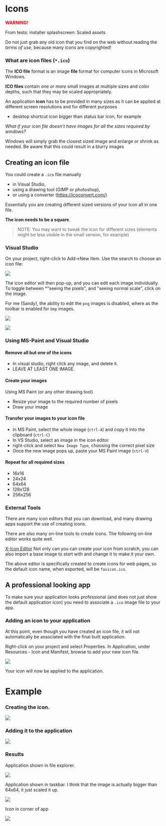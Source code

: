 # Icons

<span style="color:red">**WARNING!**</span>

From tests: installer splashscreen: Scaled assets





Do not just grab any old icon that you find on the web without reading the *terms of use*, because many icons are copyrighted!

### What are icon files (`*.ico`)

The **ICO file** format is an image **file** format for computer icons in Microsoft Windows.

 **ICO files** contain one *or more* small images at multiple sizes and color depths, such that they may be scaled appropriately. 

An application **icon** has to be provided in many sizes as it can be applied at different screen resolutions and for different purposes 

 * desktop shortcut icon bigger than status bar icon, for example

*What if your icon file doesn't have images for all the sizes required by windows?*

Windows will simply grab the closest sized image and enlarge or shrink as needed.  Be aware that this could result in a blurry images  



## Creating an icon file

You could create a `.ico` file manually 

* in Visual Studio, 
* using a drawing tool (GIMP or photoshop), 
* or using a converter (https://icoconvert.com/)

Essentially you are creating different sized versions of your icon all in one file.

**The icon needs to be a square**. 

> NOTE: You may want to tweak the icon for different sizes (elements might be less visible in the small version, for example)

### Visual Studio

On your project, right-click to Add->New Item. Use the search to choose an icon file:

![](./Images/add_icon.png)

The icon editor will then pop-up, and you can edit each image individually.  To toggle between *"seeing the pixels", and "seeing normal scale", click on the image.

For me (Sandy), the ability to edit the `png` images is disabled, where as the toolbar is enabled for `bmp` images.

![](./Images/vs_icon_editting_enabled.png)

![](./Images/vs_icon_editting_disabled.png)





### Using MS-Paint and Visual Studio

#### Remove all but one of the icons

* In visual studio, right click any image, and delete it.
* LEAVE AT LEAST ONE IMAGE.

#### Create your images

Using MS Paint (or any other drawing tool)

* Resize your image to the required number of pixels
* Draw your image

#### Transfer your images to your icon file

* In MS Paint, select the whole image (`ctrl-A`) and copy it into the clipboard (`ctrl-C`)
* In VS Studio, select an image in the icon editor
* right-click and select `New Image Type`, choosing the correct pixel size
* Once the new image pops up, paste your MS Paint image (`ctrl-V`)

#### Repeat for all required sizes

* 16x16
* 24x24
* 64x64
* 128x128
* 256x256

### External Tools

There are many icon editors that you can download, and many drawing apps support the use of creating icons.

There are also many on-line tools to create icons.  The following on-line editor works quite well.

[X-Icon Editor](http://www.xiconeditor.com/)
Not only can you can create your icon from scratch, you can also import a base image to start with and change it to make it your own.

The above editor is specifically created to create icons for web pages, so the default icon name, when exported, will be `favicon.ico`.



## A professional looking app 

To make sure your application looks professional (and does not just show the default application icon)  you need to associate a `.ico` image file to your app. 

### Adding an icon to your application

At this point, even though you have created an icon file, it will not automatically be associated with the final built application.

Right-click on your project and select Properties.
In Application, under Resources - Icon and Manifest, browse to add your new icon file.

![](./Images/vs_adding_icon.png)

Your icon will now be applied to the application.



# Example

### Creating the icon.

![](./Images/icon_creation.png)

### Adding it to the application

![](./Images/icon_added_to_application.png)



### Results

Application shown in file explorer.

![](./Images/icon_shown_in_file_explorer.png)



Application shown in taskbar.  I think that the image is actually bigger than 64x64, it just scaled it up.

![](./Images/icon_taskbar.png)

Icon in corner of app

![](./Images/icon_in_corner_of_app.PNG)
